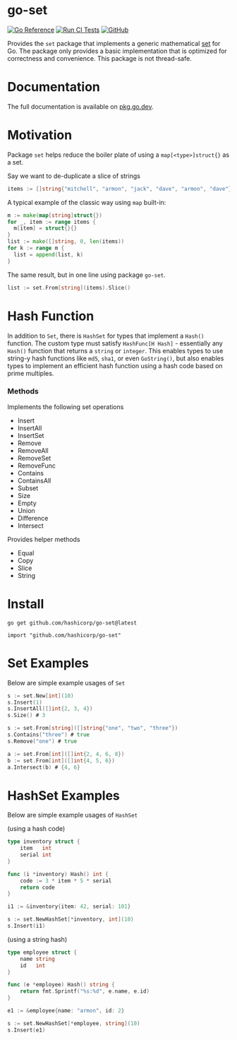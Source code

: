 # go-set

[![Go Reference](https://pkg.go.dev/badge/github.com/hashicorp/go-set.svg)](https://pkg.go.dev/github.com/hashicorp/go-set)
[![Run CI Tests](https://github.com/hashicorp/go-set/actions/workflows/ci.yaml/badge.svg)](https://github.com/hashicorp/go-set/actions/workflows/ci.yaml)
[![GitHub](https://img.shields.io/github/license/hashicorp/go-set)](LICENSE)

Provides the `set` package that implements a generic mathematical [set](https://en.wikipedia.org/wiki/Set) for Go. The package only provides a basic implementation that is optimized for correctness and convenience. This package is not thread-safe.

# Documentation

The full documentation is available on [pkg.go.dev](https://pkg.go.dev/github.com/hashicorp/go-set).

# Motivation

Package `set` helps reduce the boiler plate of using a `map[<type>]struct{}` as a set.

Say we want to de-duplicate a slice of strings
```go
items := []string{"mitchell", "armon", "jack", "dave", "armon", "dave"}
```

A typical example of the classic way using `map` built-in:
```go
m := make(map[string]struct{})
for _, item := range items {
  m[item] = struct{}{}
}
list := make([]string, 0, len(items))
for k := range m {
  list = append(list, k)
}
```

The same result, but in one line using package `go-set`.
```go
list := set.From[string](items).Slice()
```

# Hash Function

In addition to `Set`, there is `HashSet` for types that implement a `Hash()` function.
The custom type must satisfy `HashFunc[H Hash]` - essentially any `Hash()`
function that returns a `string` or `integer`. This enables types to use string-y
hash functions like `md5`, `sha1`, or even `GoString()`, but also enables types
to implement an efficient hash function using a hash code based on prime multiples.

### Methods

Implements the following set operations

- Insert
- InsertAll
- InsertSet
- Remove
- RemoveAll
- RemoveSet
- RemoveFunc
- Contains
- ContainsAll
- Subset
- Size
- Empty
- Union
- Difference
- Intersect

Provides helper methods

- Equal
- Copy
- Slice
- String

# Install

```
go get github.com/hashicorp/go-set@latest
```

```
import "github.com/hashicorp/go-set"
```

# Set Examples

Below are simple example usages of `Set`

```go
s := set.New[int](10)
s.Insert(1)
s.InsertAll([]int{2, 3, 4})
s.Size() # 3
```

```go
s := set.From[string]([]string{"one", "two", "three"})
s.Contains("three") # true
s.Remove("one") # true
```


```go
a := set.From[int]([]int{2, 4, 6, 8})
b := set.From[int]([]int{4, 5, 6})
a.Intersect(b) # {4, 6}
```

# HashSet Examples

Below are simple example usages of `HashSet`

(using a hash code)
```go
type inventory struct {
    item   int
    serial int
}

func (i *inventory) Hash() int {
    code := 3 * item * 5 * serial
    return code
}

i1 := &inventory{item: 42, serial: 101}

s := set.NewHashSet[*inventory, int](10)
s.Insert(i1)
```

(using a string hash)
```go
type employee struct {
    name string
    id   int
}

func (e *employee) Hash() string {
    return fmt.Sprintf("%s:%d", e.name, e.id)
}

e1 := &employee{name: "armon", id: 2}

s := set.NewHashSet[*employee, string](10)
s.Insert(e1)
```
